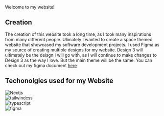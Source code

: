 Welcome to my website!

## Creation
The creation of this website took a long time, as I took many inspirations from many different people. Ulimately I wanted to create a space themed website that showcased my software development projects. I used Figma as my source of creating multiple designs for my website. Design 3 will ultimately be the deisgn I will go with, as I will continue to make changes to Design 3 as the way I love. But the main theme will be the same. You can check out my figma document [here](https://www.figma.com/file/udvwIWSfmnBeW8qu1gCugh/Website-Layouts?type=design&node-id=0%3A1&mode=design&t=dvj1Gl74b2Ua9HaH-1)

## Techonolgies used for my Website
![Nextjs](https://img.shields.io/badge/nextjs-%2320232a.svg?style=for-the-badge&logo=next.js&logoColor=%ffffff)  
![tailwindcss](https://img.shields.io/badge/tailwindcss-%2320232a.svg?style=for-the-badge&logo=tailwindcss&logoColor=%2361DAFB)  
![typescript](https://img.shields.io/badge/typescript-%2320232a.svg?style=for-the-badge&logo=typescript&logoColor=%2355eb)  
![figma](https://img.shields.io/badge/figma-%2320232a.svg?style=for-the-badge&logo=figma&logoColor=%5c00d4)
